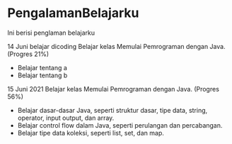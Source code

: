 # PengalamanBelajarku
Ini berisi penglaman belajarku

14 Juni belajar dicoding
Belajar kelas Memulai Pemrograman dengan Java. (Progres 21%)
 * Belajar tentang a
 * Belajar tentang b

15 Juni 2021
Belajar kelas Memulai Pemrograman dengan Java. (Progres 56%)
  * Belajar dasar-dasar Java, seperti struktur dasar, tipe data, string, operator, input output, dan array.
  * Belajar control flow dalam Java, seperti perulangan dan percabangan.
  * Belajar tipe data koleksi, seperti list, set, dan map.


